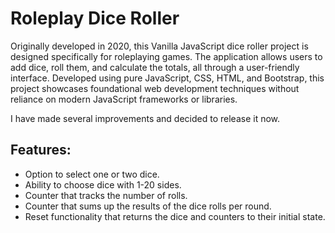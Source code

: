 # Roleplay Dice Roller

Originally developed in 2020, this Vanilla JavaScript dice roller project is designed specifically for roleplaying games. The application allows users to add dice, roll them, and calculate the totals, all through a user-friendly interface. Developed using pure JavaScript, CSS, HTML, and Bootstrap, this project showcases foundational web development techniques without reliance on modern JavaScript frameworks or libraries.

I have made several improvements and decided to release it now.

## Features:
- Option to select one or two dice.
- Ability to choose dice with 1-20 sides.
- Counter that tracks the number of rolls.
- Counter that sums up the results of the dice rolls per round.
- Reset functionality that returns the dice and counters to their initial state.